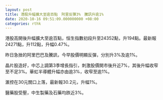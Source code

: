 ```yaml
---
layout: post
title: 港股升幅擴大至逾百點　阿里反彈3%　騰訊升逾1%
date: 2020-10-16 09:51:09.000000000 +08:00
categories: rthk
---
```


港股高開後升幅擴大至逾百點，恒生指數初段升至24352點，升194點。最新報24271點，升112點，升幅0.47%。

昨日急挫的阿里巴巴及騰訊，今早股價明顯反彈，分別升3%及逾1%。

晶片股造好，中芯上調第3季增長指引，刺激股價開市後升近7%，其後升幅收窄至不足3%。華虹半導體升幅亦由逾3%，收窄至逾1%。

滙控在30元關口上落，最新報30.2元，升幅1%。

醫藥股受壓，中生製藥及石藥均跌近3%。
